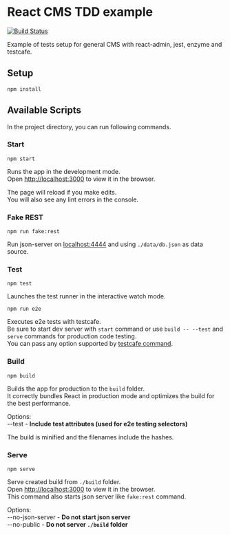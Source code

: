 # React CMS TDD example

[![Build Status](https://travis-ci.org/capJavert/react-cms-tdd-example.svg?branch=master)](https://travis-ci.org/capJavert/react-cms-tdd-example)

Example of tests setup for general CMS with react-admin, jest, enzyme and testcafe.

## Setup

```
npm install
```

## Available Scripts

In the project directory, you can run following commands.

### Start

```
npm start
```

Runs the app in the development mode.<br>
Open [http://localhost:3000](http://localhost:3000) to view it in the browser.

The page will reload if you make edits.<br>
You will also see any lint errors in the console.

### Fake REST

```
npm run fake:rest
```

Run json-server on [localhost:4444](http://localhost:444) and using `./data/db.json` as data source.

### Test
```
npm test
```

Launches the test runner in the interactive watch mode.

```
npm run e2e
```

Executes e2e tests with testcafe. <br>
Be sure to start dev server with `start` command or use `build -- --test` and `serve` commands for production code testing.<br>
You can pass any option supported by [testcafe command](https://devexpress.github.io/testcafe/documentation/using-testcafe/command-line-interface.html).

### Build

```
npm build
```

Builds the app for production to the `build` folder.<br>
It correctly bundles React in production mode and optimizes the build for the best performance.

Options:<br>
--test - **Include test attributes (used for e2e testing selectors)<br>**

The build is minified and the filenames include the hashes.

### Serve

```
npm serve
```

Serve created build from `./build` folder.<br>
Open [http://localhost:3000](http://localhost:5000) to view it in the browser.<br>
This command also starts json server like `fake:rest` command.

Options:<br>
--no-json-server - **Do not start json server<br>**
--no-public - **Do not server `./build` folder<br>**
